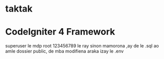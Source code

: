 # taktak
# CodeIgniter 4 Framework

superuser le mdp root
123456789 le ray sinon mamorona
,ay de le .sql ao amle dossier public, de mba modifiena araka izay le .env
